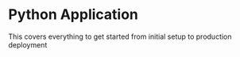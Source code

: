 # Python Application

This covers everything to get started from initial setup to production deployment
